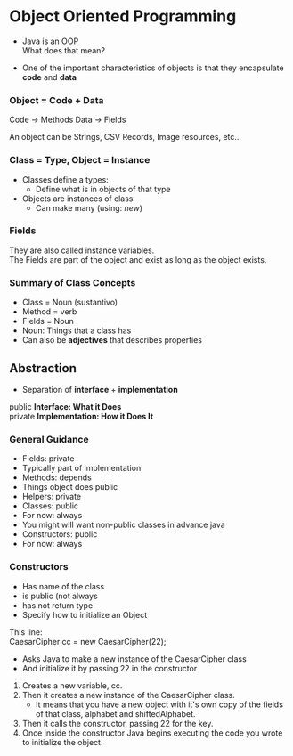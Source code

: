 # Object Oriented Programming

* Java is an OOP  
What does that mean?  

* One of the important characteristics of objects is that they encapsulate **code** and **data**  

### Object = Code + Data  
Code -> Methods
Data -> Fields

An object can be Strings, CSV Records, Image resources, etc...  

### Class = Type, Object = Instance  

* Classes define a types:  
  * Define what is in objects of that type  
* Objects are instances of class  
  * Can make many (using: *new*)  

### Fields

They are also called instance variables.  
The Fields are part of the object and exist as long as the object exists.  

### Summary of Class Concepts
* Class = Noun (sustantivo)  
* Method = verb  
* Fields = Noun  
 * Noun: Things that a class has  
 * Can also be **adjectives** that describes properties  
 
 ## Abstraction
 
 * Separation of **interface** + **implementation**  
 
 public   **Interface: What it Does**  
 private  **Implementation: How it Does It**  
 
 ### General Guidance
 * Fields: private  
  * Typically part of implementation  
 * Methods: depends  
  * Things object does public  
  * Helpers: private  
 * Classes: public  
  * For now: always  
  * You might will want non-public classes in advance java  
 * Constructors: public  
  * For now: always  
 
 ### Constructors
 
 * Has name of the class  
 * is public (not always    
 * has not return type  
 * Specify how to initialize an Object  

This line:  
CaesarCipher cc = new CaesarCipher(22);  
* Asks Java to make a new instance of the CaesarCipher class  
* And initialize it by passing 22 in the constructor  
1. Creates a new variable, cc.  
2. Then it creates a new instance of the CaesarCipher class.  
   * It means that you have a new object with it's own copy of the fields of that class, alphabet and shiftedAlphabet.  
3. Then it calls the constructor, passing 22 for the key.  
4. Once inside the constructor Java begins executing the code you wrote to initialize the object.  
